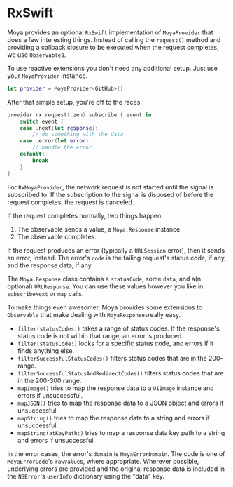 # RxSwift

Moya provides an optional `RxSwift` implementation of
`MoyaProvider` that does a few interesting things. Instead of
calling the `request()` method and providing a callback closure
to be executed when the request completes, we use `Observable`s.

To use reactive extensions you don't need any additional setup.
Just use your `MoyaProvider` instance.

```swift
let provider = MoyaProvider<GitHub>()
```

After that simple setup, you're off to the races:

```swift
provider.rx.request(.zen).subscribe { event in
    switch event {
    case .next(let response):
        // do something with the data
    case .error(let error):
        // handle the error
    default:
        break
    }
}
```

For `RxMoyaProvider`, the network request is not started
until the signal is subscribed to. If the subscription to the signal
is disposed of before the request completes, the request is canceled.

If the request completes normally, two things happen:

1. The observable sends a value, a `Moya.Response` instance.
2. The observable completes.

If the request produces an error (typically a `URLSession` error),
then it sends an error, instead. The error's `code` is the failing
request's status code, if any, and the response data, if any.

The `Moya.Response` class contains a `statusCode`, some `data`,
and a(n optional) `URLResponse`. You can use these values however
you like in `subscribeNext` or `map` calls.

To make things even awesomer, Moya provides some extensions to
`Observable` that make dealing with `MoyaResponses`really easy.

- `filter(statusCodes:)` takes a range of status codes. If the
  response's status code is not within that range, an error is
  produced.
- `filter(statusCode:)` looks for a specific status code, and errors
  if it finds anything else.
- `filterSuccessfulStatusCodes()` filters status codes that
  are in the 200-range.
- `filterSuccessfulStatusAndRedirectCodes()` filters status codes
  that are in the 200-300 range.
- `mapImage()` tries to map the response data to a `UIImage` instance
  and errors if unsuccessful.
- `mapJSON()` tries to map the response data to a JSON object and
  errors if unsuccessful.
- `mapString()` tries to map the response data to a string and
  errors if unsuccessful.
- `mapString(atKeyPath:)` tries to map a response data key path to a string and
  errors if unsuccessful.

In the error cases, the error's `domain` is `MoyaErrorDomain`. The code
is one of `MoyaErrorCode`'s `rawValue`s, where appropriate. Wherever
possible, underlying errors are provided and the original response
data is included in the `NSError`'s `userInfo` dictionary using the
"data" key.
